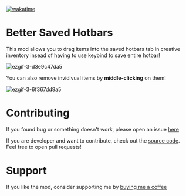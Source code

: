 [![wakatime](https://wakatime.com/badge/github/LukynkaCZE/better-saved-hotbars.svg)](https://wakatime.com/badge/github/LukynkaCZE/better-saved-hotbars)

# Better Saved Hotbars

This mod allows you to drag items into the saved hotbars tab in creative inventory insead of having to use keybind to save entire hotbar!

![ezgif-3-d3e9c47da5](https://user-images.githubusercontent.com/48604271/235925525-e6b6a9f7-ef00-4148-ad51-6c8546ebcc55.gif)

You can also remove invidivual items by **middle-clicking** on them!

![ezgif-3-6f367dd9a5](https://user-images.githubusercontent.com/48604271/235926011-ef33197d-0add-453b-8f3c-f5cff9907c88.gif)

# Contributing

If you found bug or something doesn't work, please open an issue [here](https://github.com/LukynkaCZE/better-saved-hotbars/issues)

If you are developer and want to contribute, check out the [source code](https://github.com/LukynkaCZE/better-saved-hotbars/). Feel free to open pull requests!

# Support

If you like the mod, consider supporting me by [buying me a coffee](https://ko-fi.com/lukynkacze)
